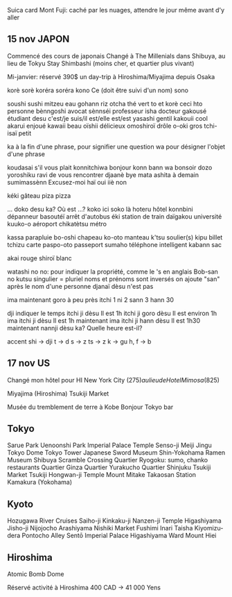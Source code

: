 
Suica card
Mont Fuji: caché par les nuages, attendre le jour même avant d'y aller

15 nov JAPON
------------------------
Commencé des cours de japonais
Changé à The Millenials dans Shibuya, au lieu de Tokyu Stay Shimbashi (moins cher, et quartier plus vivant)

Mi-janvier: réservé 390$ un day-trip à Hiroshima/Miyajima depuis Osaka

korè
sorè
koréra
soréra
kono                                Ce (doit être suivi d'un nom)
sono

soushi                              sushi
mitzeu                              eau
gohann                              riz
otcha                               thé vert
to                                  et
korè                                ceci
hto                                 personne
bènngoshi                           avocat
sènnséi                             professeur
isha                                docteur
gakousé                             étudiant
desu                                c'est/je suis/il est/elle est/est
yasashi                             gentil
kakouii                             cool
akarui                              enjoué
kawaii                              beau
oïshii                              délicieux
omoshiroï                           drôle
o-oki                               gros
tchi-isaï                           petit

ka                                  à la fin d'une phrase, pour signifier une question
wa                                  pour désigner l'objet d'une phrase

koudasai                            s'il vous plait
konnitchiwa                         bonjour
konn bann wa                        bonsoir
dozo yoroshiku                      ravi de vous rencontrer
djaanè                              bye
mata ashita                         à demain
sumimassènn                         Excusez-moi
haï                                 oui
iiè                                 non

kéki                                gâteau
piza                                pizza

... doko desu ka?                   Où est ...?
koko                                ici
soko                                là
hoteru                              hôtel
konnbini                            dépanneur
basoutéï                            arrêt d'autobus
éki                                 station de train
daïgakou                            université
kuuko-o                             aéroport
chikatètsu                          métro

kassa                               parapluie
bo-oshi                             chapeau
ko-oto                              manteau
k'tsu                               soulier(s)
kipu                                billet
tchizu                              carte
paspo-oto                           passeport
sumaho                              téléphone intelligent
kabann                              sac

akai                                rouge
shiroï                              blanc

watashi no
no: pour indiquer la propriété, comme le 's en anglais Bob-san no kutsu
singulier = pluriel
noms et prénoms sont inversés
on ajoute "san" après le nom d'une personne
djanaï dèsu                         n'est pas

ima                                 maintenant
goro                                à peu près
itchi                               1
ni                                  2
sann                                3
hann                                30

dji                                 indiquer le temps
itchi ji dèsu                       Il est 1h
itchi ji goro dèsu                  Il est environ 1h
ima itchi ji dèsu                   Il est 1h maintenant
ima itchi ji hann dèsu              Il est 1h30 maintenant
nannji dèsu ka?                     Quelle heure est-il?

accent
shi -> dji
t -> d
s -> z
ts -> z
k -> gu
h, f -> b

17 nov US
------------------------
Changé mon hôtel pour HI New York City (275$) au lieu de Hotel Mimosa (825$)


Miyajima (Hiroshima)
Tsukiji Market

Musée du tremblement de terre à Kobe
Bonjour Tokyo bar

Tokyo
-------
Sarue Park
Uenoonshi Park
Imperial Palace
Temple Senso-ji
Meiji Jingu
Tokyo Dome
Tokyo Tower
Japanese Sword Museum
Shin-Yokohama Ramen Museum
Shibuya Scramble Crossing
Quartier Ryogoku: sumo, chanko restaurants
Quartier Ginza
Quartier Yurakucho
Quartier Shinjuku
Tsukiji Market
Tsukiji Hongwan-ji Temple
Mount Mitake
Takaosan Station
Kamakura (Yokohama)

Kyoto
-------
Hozugawa River Cruises
Saiho-ji
Kinkaku-ji
Nanzen-ji Temple
Higashiyama Jisho-ji
Nijojocho
Arashiyama
Nishiki Market
Fushimi Inari Taisha
Kiyomizu-dera
Pontocho Alley
Sentō Imperial Palace
Higashiyama Ward
Mount Hiei

Hiroshima
-------
Atomic Bomb Dome

Réservé activité à Hiroshima
400 CAD -> 41 000 Yens
